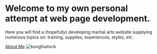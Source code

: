 # Welcome to my own personal attempt at web page development.

Here you will find a (hopefully) developing martial arts website supplying numerous topics on: training, supplies, experiences, styles, etc.

[About Me](https://kungfuwu.github.io/mantis/about-me.html)
![kungfustock](https://i.pinimg.com/280x280_RS/ce/72/ac/ce72acb33091e5b1836537e94da98fd6.jpg)
